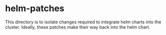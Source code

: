 # helm-patches

This directory is to isolate changes required to integrate helm charts into the cluster. Ideally, these patches make their way back into the helm chart.
